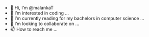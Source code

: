 - 👋 Hi, I’m @malankaT
- 👀 I’m interested in coding ...
- 🌱 I’m currently reading for my bachelors in computer science ...
- 💞️ I’m looking to collaborate on ...
- 📫 How to reach me ...

<!---
malankaT/malankaT is a ✨ special ✨ repository because its `README.md` (this file) appears on your GitHub profile.
You can click the Preview link to take a look at your changes.
--->

